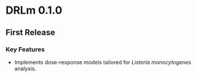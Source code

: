 
# DRLm 0.1.0

## First Release

### Key Features

- Implements dose-response models tailored for *Listeria monocytogenes*
  analysis.
